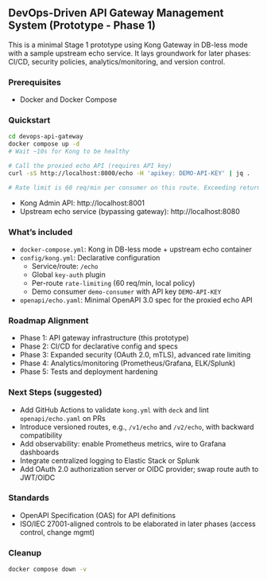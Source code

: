 ## DevOps-Driven API Gateway Management System (Prototype - Phase 1)

This is a minimal Stage 1 prototype using Kong Gateway in DB-less mode with a sample upstream echo service. It lays groundwork for later phases: CI/CD, security policies, analytics/monitoring, and version control.

### Prerequisites
- Docker and Docker Compose

### Quickstart
```bash
cd devops-api-gateway
docker compose up -d
# Wait ~10s for Kong to be healthy

# Call the proxied echo API (requires API key)
curl -sS http://localhost:8000/echo -H 'apikey: DEMO-API-KEY' | jq .

# Rate limit is 60 req/min per consumer on this route. Exceeding returns 429.
```

- Kong Admin API: http://localhost:8001
- Upstream echo service (bypassing gateway): http://localhost:8080

### What’s included
- `docker-compose.yml`: Kong in DB-less mode + upstream echo container
- `config/kong.yml`: Declarative configuration
  - Service/route: `/echo`
  - Global `key-auth` plugin
  - Per-route `rate-limiting` (60 req/min, local policy)
  - Demo consumer `demo-consumer` with API key `DEMO-API-KEY`
- `openapi/echo.yaml`: Minimal OpenAPI 3.0 spec for the proxied echo API

### Roadmap Alignment
- Phase 1: API gateway infrastructure (this prototype)
- Phase 2: CI/CD for declarative config and specs
- Phase 3: Expanded security (OAuth 2.0, mTLS), advanced rate limiting
- Phase 4: Analytics/monitoring (Prometheus/Grafana, ELK/Splunk)
- Phase 5: Tests and deployment hardening

### Next Steps (suggested)
- Add GitHub Actions to validate `kong.yml` with `deck` and lint `openapi/echo.yaml` on PRs
- Introduce versioned routes, e.g., `/v1/echo` and `/v2/echo`, with backward compatibility
- Add observability: enable Prometheus metrics, wire to Grafana dashboards
- Integrate centralized logging to Elastic Stack or Splunk
- Add OAuth 2.0 authorization server or OIDC provider; swap route auth to JWT/OIDC

### Standards
- OpenAPI Specification (OAS) for API definitions
- ISO/IEC 27001-aligned controls to be elaborated in later phases (access control, change mgmt)

### Cleanup
```bash
docker compose down -v
```